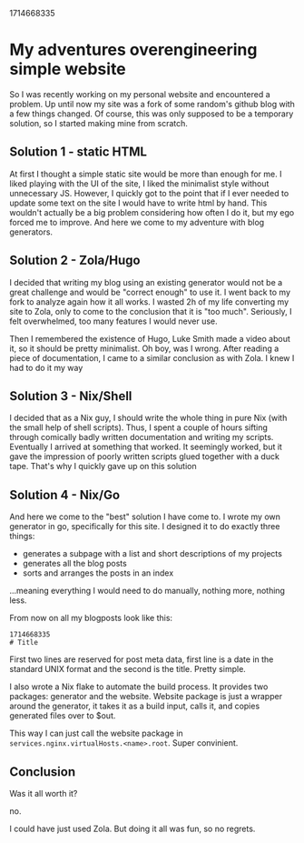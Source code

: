 1714668335
# My adventures overengineering simple website

So I was recently working on my personal website and encountered a problem. Up until now my site was a fork of some random's github blog with a few things changed. Of course, this was only supposed to be a temporary solution, so I started making mine from scratch.

## Solution 1 - static HTML

At first I thought a simple static site would be more than enough for me. I liked playing with the UI of the site, I liked the minimalist style without unnecessary JS. However, I quickly got to the point that if I ever needed to update some text on the site I would have to write html by hand. This wouldn't actually be a big problem considering how often I do it, but my ego forced me to improve. And here we come to my adventure with blog generators.

## Solution 2 - Zola/Hugo

I decided that writing my blog using an existing generator would not be a great challenge and would be "correct enough" to use it.
I went back to my fork to analyze again how it all works. I wasted 2h of my life converting my site to Zola, only to come to the conclusion that it is "too much". Seriously, I felt overwhelmed, too many features I would never use.

Then I remembered the existence of Hugo, Luke Smith made a video about it, so it should be pretty minimalist. Oh boy, was I wrong. After reading a piece of documentation, I came to a similar conclusion as with Zola. I knew I had to do it my way

## Solution 3 - Nix/Shell

I decided that as a Nix guy, I should write the whole thing in pure Nix (with the small help of shell scripts). Thus, I spent a couple of hours sifting through comically badly written documentation and writing my scripts. Eventually I arrived at something that worked. It seemingly worked, but it gave the impression of poorly written scripts glued together with a duck tape. That's why I quickly gave up on this solution

## Solution 4 - Nix/Go

And here we come to the "best" solution I have come to. I wrote my own generator in go, specifically for this site. I designed it to do exactly three things:

-   generates a subpage with a list and short descriptions of my projects
-   generates all the blog posts
-   sorts and arranges the posts in an index

...meaning everything I would need to do manually, nothing more, nothing less.

From now on all my blogposts look like this:

```
1714668335
# Title

```

First two lines are reserved for post meta data, first line is a date in the standard UNIX format and the second is the title. Pretty simple.

I also wrote a Nix flake to automate the build process. It provides two packages: generator and the website.
Website package is just a wrapper around the generator, it takes it as a build input, calls it, and copies generated files over to $out.

This way I can just call the website package in `services.nginx.virtualHosts.<name>.root`. Super convinient.

## Conclusion

Was it all worth it?

no.

I could have just used Zola. But doing it all was fun, so no regrets.
